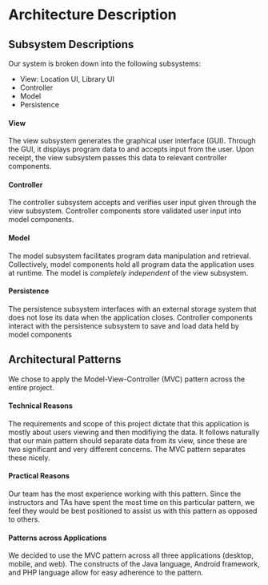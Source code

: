 # Architecture Description

## Subsystem Descriptions
Our system is broken down into the following subsystems:

- View: Location UI, Library UI
- Controller
- Model
- Persistence

#### View
The view subsystem generates the graphical user interface (GUI). Through the GUI, it displays program data to and accepts input from the user. Upon receipt, the view subsystem passes this data to relevant controller components.

#### Controller
The controller subsystem accepts and verifies user input given through the view subsystem. Controller components store validated user input into model components.

#### Model
The model subsystem facilitates program data manipulation and retrieval. Collectively, model components hold all program data the application uses at runtime. The model is *completely independent* of the view subsystem.

#### Persistence
The persistence subsystem interfaces with an external storage system that does not lose its data when the application closes. Controller components interact with the persistence subsystem to save and load data held by model components 

## Architectural Patterns
We chose to apply the Model-View-Controller (MVC) pattern across the entire project. 

#### Technical Reasons
The requirements and scope of this project dictate that this application is mostly about users viewing and then modifiying the data. It follows naturally that our main pattern should separate data from its view, since these are two significant and very different concerns. The MVC pattern separates these nicely.

#### Practical Reasons
Our team has the most experience working with this pattern. Since the instructors and TAs have spent the most time on this particular pattern, we feel they would be best positioned to assist us with this pattern as opposed to others.

#### Patterns across Applications
We decided to use the MVC pattern across all three applications (desktop, mobile, and web). The constructs of the Java language, Android framework, and PHP language allow for easy adherence to the pattern.
